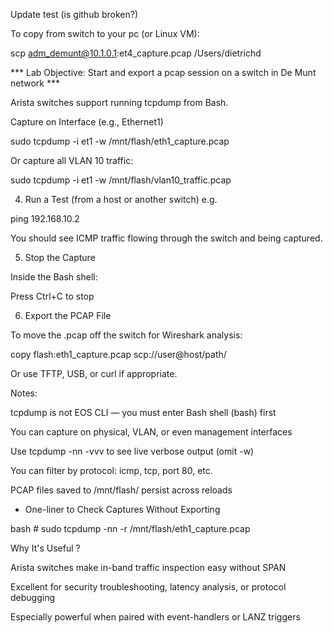 Update test (is github broken?)

To copy from switch to your pc (or Linux VM):

scp adm_demunt@10.1.0.1:et4_capture.pcap /Users/dietrichd


*** Lab Objective: Start and export a pcap session on a switch in De Munt network ***


Arista switches support running tcpdump from Bash.

Capture on Interface (e.g., Ethernet1)

sudo tcpdump -i et1 -w /mnt/flash/eth1_capture.pcap


Or capture all VLAN 10 traffic:

sudo tcpdump -i et1 -w /mnt/flash/vlan10_traffic.pcap

4. Run a Test (from a host or another switch) e.g.

ping 192.168.10.2


You should see ICMP traffic flowing through the switch and being captured.

5. Stop the Capture

Inside the Bash shell:

Press Ctrl+C to stop

6. Export the PCAP File

To move the .pcap off the switch for Wireshark analysis:

copy flash:eth1_capture.pcap scp://user@host/path/


Or use TFTP, USB, or curl if appropriate.




Notes:

tcpdump is not EOS CLI — you must enter Bash shell (bash) first

You can capture on physical, VLAN, or even management interfaces


Use tcpdump -nn -vvv to see live verbose output (omit -w)


You can filter by protocol: icmp, tcp, port 80, etc.

PCAP files saved to /mnt/flash/ persist across reloads



- One-liner to Check Captures Without Exporting 

bash # sudo tcpdump -nn -r /mnt/flash/eth1_capture.pcap


Why It's Useful ?

Arista switches make in-band traffic inspection easy without SPAN

Excellent for security troubleshooting, latency analysis, or protocol debugging

Especially powerful when paired with event-handlers or LANZ triggers


